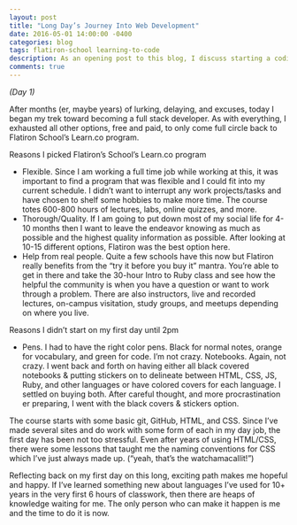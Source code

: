 ```yaml
---
layout: post
title: "Long Day’s Journey Into Web Development"
date: 2016-05-01 14:00:00 -0400
categories: blog
tags: flatiron-school learning-to-code
description: As an opening post to this blog, I discuss starting a coding school... or the procrastination of starting.
comments: true
---
```


_(Day 1)_

After months (er, maybe years) of lurking, delaying, and excuses, today I began my trek toward becoming a full stack developer. As with everything, I exhausted all other options, free and paid, to only come full circle back to Flatiron School’s Learn.co program.

Reasons I picked Flatiron’s School’s Learn.co program

* Flexible. Since I am working a full time job while working at this, it was important to find a program that was flexible and I could fit into my current schedule. I didn’t want to interrupt any work projects/tasks and have chosen to shelf some hobbies to make more time. The course totes 600-800 hours of lectures, labs, online quizzes, and more.
* Thorough/Quality. If I am going to put down most of my social life for 4-10 months then I want to leave the endeavor knowing as much as possible and the highest quality information as possible. After looking at 10-15 different options, Flatiron was the best option here.
* Help from real people. Quite a few schools have this now but Flatiron really benefits from the “try it before you buy it” mantra. You’re able to get in there and take the 30-hour Intro to Ruby class and see how the helpful the community is when you have a question or want to work through a problem. There are also instructors, live and recorded lectures, on-campus visitation, study groups, and meetups depending on where you live.

Reasons I didn’t start on my first day until 2pm

* Pens. I had to have the right color pens. Black for normal notes, orange for vocabulary, and green for code. I’m not crazy.
Notebooks. Again, not crazy. I went back and forth on having either all black covered notebooks & putting stickers on to delineate between HTML, CSS, JS, Ruby, and other languages or have colored covers for each language. I settled on buying both. After careful thought, and more procrastination er preparing, I went with the black covers & stickers option.

The course starts with some basic git, GitHub, HTML, and CSS. Since I’ve made several sites and do work with some form of each in my day job, the first day has been not too stressful. Even after years of using HTML/CSS, there were some lessons that taught me the naming conventions for CSS which I’ve just always made up. (“yeah, that’s the watchamacallit!”)

Reflecting back on my first day on this long, exciting path makes me hopeful and happy. If I’ve learned something new about languages I’ve used for 10+ years in the very first 6 hours of classwork, then there are heaps of knowledge waiting for me. The only person who can make it happen is me and the time to do it is now.